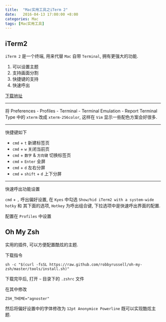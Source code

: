 ```yaml
---
title:  "Mac实用工具之iTerm 2"
date:   2016-04-13 17:00:00 +8:00
categories: Mac
tags: [Mac实用工具]
---
```

## iTerm2

`iTerm 2` 是一个终端, 用来代替 `Mac` 自带 `Terminal`, 拥有更强大的功能. 

1. 可以设置主题
2. 支持画面分割
3. 快捷键的支持
4. 快速呼出

[下载地址](https://www.iterm2.com/)

--- 

将 Preferences - Profiles - Terminal - Terminal Emulation - Report Terminal Type 中的 `xterm` 改成 `xterm-256color`, 这样在 `Vim` 显示一些配色方案会好很多.

--- 

快捷键如下

- `cmd` + `t` 新建标签页
- `cmd` + `w` 关闭当前页
- `cmd` + `数字` & `方向键` 切换标签页
- `cmd` + `Enter` 全屏
- `cmd` + `d` 左右分屏
- `cmd` + `shift` + `d` 上下分屏

---

快速呼出功能设置

`cmd` + `,` 呼出偏好设置, 在 `Kyes` 中勾选 `Show/hid iTerm2 with a system-wide hotky` 和 其下面的选项, `Hotkey` 为呼出组合键, 下拉选项中是快速呼出界面的配置.

配置在 `Profiles` 中设置

## Oh My Zsh

实用的插件, 可以方便配置酷炫的主题.

下载指令

```
sh -c "$(curl -fsSL https://raw.github.com/robbyrussell/oh-my-zsh/master/tools/install.sh)"
```

下载完毕后, 打开 `~` 目录下的 `.zshrc` 文件

在其中修改

```
ZSH_THEME="agnoster"
```

然后将偏好设置中的字体修改为 `12pt Anonymice Powerline` 既可以实现酷炫主题.

